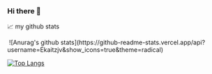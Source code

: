 ### Hi there 👋

<!--
**Ekaitzjv/Ekaitzjv** is a ✨ _special_ ✨ repository because its `README.md` (this file) appears on your GitHub profile.

Here are some ideas to get you started:

- 🔭 I’m currently working on ...
- 🌱 I’m currently learning ...
- 👯 I’m looking to collaborate on ...
- 🤔 I’m looking for help with ...
- 💬 Ask me about ...
- 📫 How to reach me: ...
- 😄 Pronouns: ...
- ⚡ Fun fact: ...
-->

📈 my github stats

<img align="center">
![Anurag's github stats](https://github-readme-stats.vercel.app/api?username=Ekaitzjv&show_icons=true&theme=radical)

[![Top Langs](https://github-readme-stats.vercel.app/api/top-langs/?username=Ekaitzjv&show_icons=true&theme=radical)](https://github.com/anuraghazra/github-readme-stats)

</img>